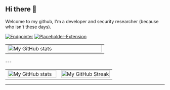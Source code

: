 ## Hi there 👋

Welcome to my github, I'm a developer and security researcher (because who isn't these days). 


[![Endpointer](https://img.shields.io/badge/Endpointer-8A2BE2?style=for-the-badge&logo=github&logoColor=radical)](https://github.com/AtlasWiki/EndPointer)
[![Placeholder-Extension](https://img.shields.io/badge/Placeholder%20Extension-8A2BE2?style=for-the-badge&logo=github&logoColor=radical)](https://github.com/LordCat/PlaceHolder-Extension)



<table>
  <tr>
      <p width="100%">
  </tr>
  <tr>
    <td width="50%">
       <img src="https://github-readme-stats.vercel.app/api/top-langs/?username=LordCat&theme=radical" alt="My GitHub stats" width="100%">
    </td>
  </tr>
</table>
---

<table>
  <tr>
    <td width="50%">
      <img src="https://github-readme-stats.vercel.app/api?username=LordCat&show_icons=true&theme=radical" alt="My GitHub stats" width="100%">
    </td>
    <td width="50%">
      <img src="https://github-readme-streak-stats.herokuapp.com/?user=LordCat&theme=radical" alt="My GitHub Streak" width="100%">
    </td>
  </tr>
</table>

---
